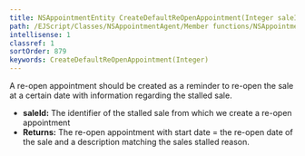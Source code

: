 ```yaml
---
title: NSAppointmentEntity CreateDefaultReOpenAppointment(Integer saleId)
path: /EJScript/Classes/NSAppointmentAgent/Member functions/NSAppointmentEntity CreateDefaultReOpenAppointment(Integer p_0)
intellisense: 1
classref: 1
sortOrder: 879
keywords: CreateDefaultReOpenAppointment(Integer)
---
```



A re-open appointment should be created as a reminder to re-open the sale at a certain date with information regarding the stalled sale.



* **saleId:** The identifier of the stalled sale from which we create a re-open appointment
* **Returns:** The re-open appointment with start date = the re-open date of the sale and a description matching the sales stalled reason.



